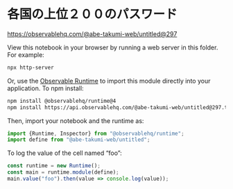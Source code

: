 
# 各国の上位２００のパスワード

https://observablehq.com/@abe-takumi-web/untitled@297

View this notebook in your browser by running a web server in this folder. For
example:

~~~sh
npx http-server
~~~

Or, use the [Observable Runtime](https://github.com/observablehq/runtime) to
import this module directly into your application. To npm install:

~~~sh
npm install @observablehq/runtime@4
npm install https://api.observablehq.com/@abe-takumi-web/untitled@297.tgz?v=3
~~~

Then, import your notebook and the runtime as:

~~~js
import {Runtime, Inspector} from "@observablehq/runtime";
import define from "@abe-takumi-web/untitled";
~~~

To log the value of the cell named “foo”:

~~~js
const runtime = new Runtime();
const main = runtime.module(define);
main.value("foo").then(value => console.log(value));
~~~
